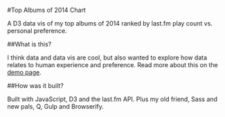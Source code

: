 #Top Albums of 2014 Chart

A D3 data vis of my top albums of 2014 ranked by last.fm play count vs. personal preference. 

##What is this?

I think data and data vis are cool, but also wanted to explore how data relates to human experience and preference. Read more about this on the [demo page](http://bren.zone/top10).

##How was it built?

Built with JavaScript, D3 and the last.fm API. Plus my old friend, Sass and new pals, Q, Gulp and Browserify.

<!-- More details here. -->
